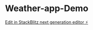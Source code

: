 # Weather-app-Demo

[Edit in StackBlitz next generation editor ⚡️](https://stackblitz.com/~/github.com/ProsperNd/Weather-app-Demo)